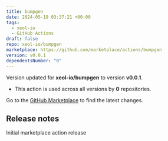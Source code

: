```yaml
---
title: bumpgen
date: 2024-05-19 03:37:21 +00:00
tags:
  - xeol-io
  - GitHub Actions
draft: false
repo: xeol-io/bumpgen
marketplace: https://github.com/marketplace/actions/bumpgen
version: v0.0.1
dependentsNumber: "0"
---
```



Version updated for **xeol-io/bumpgen** to version **v0.0.1**.
- This action is used across all versions by **0** repositories.

Go to the [GitHub Marketplace](https://github.com/marketplace/actions/bumpgen) to find the latest changes.

## Release notes

Initial marketplace action release

